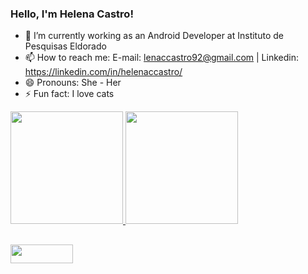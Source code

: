 ### Hello, I'm Helena Castro!

- 🔭 I’m currently working as an Android Developer at Instituto de Pesquisas Eldorado
- 📫 How to reach me: E-mail: lenaccastro92@gmail.com | Linkedin: https://linkedin.com/in/helenaccastro/
- 😄 Pronouns: She - Her
- ⚡ Fun fact: I love cats

<div>
  <a href="https://github.com/hellycc">
    <img height="180em" src="https://github-readme-stats.vercel.app/api?username=hellycc&show_icons=true&theme=midnight-purple&include_all_commits=true&count_private=true" />
    <img height="180em" src="https://github-readme-stats.vercel.app/api/top-langs/?username=hellycc&layout=compact&langs_count=16&theme=midnight-purple" />
</div>
  
##
  
<div>
  <a href="https://linkedin.com/in/helenaccastro/"><img align="center" alt="" height="30" width="100" src="https://img.shields.io/badge/LinkedIn-0077B5?style=for-the-badge&logo=linkedin&logoColor=white" target="_blank"></a>
</div>

##
